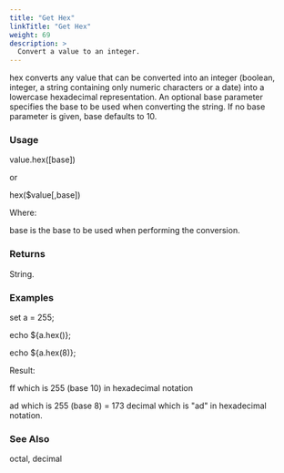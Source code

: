 ```yaml
---
title: "Get Hex"
linkTitle: "Get Hex"
weight: 69
description: >
  Convert a value to an integer. 
---
```


hex converts any value that can be converted into an integer (boolean, integer, a string containing only numeric characters or a date) into a lowercase hexadecimal representation. An optional base parameter specifies the base to be used when converting the string. If no base parameter is given, base defaults to 10.

### Usage

value.hex([base])

or

hex($value[,base])

Where:

base is the base to be used when performing the conversion.

### Returns

String.

### Examples

set a = 255;

echo ${a.hex()};

echo ${a.hex(8)};

Result:

ff which is 255 (base 10) in hexadecimal notation

ad which is 255 (base 8) = 173 decimal which is "ad" in hexadecimal notation.

### See Also

octal, decimal
